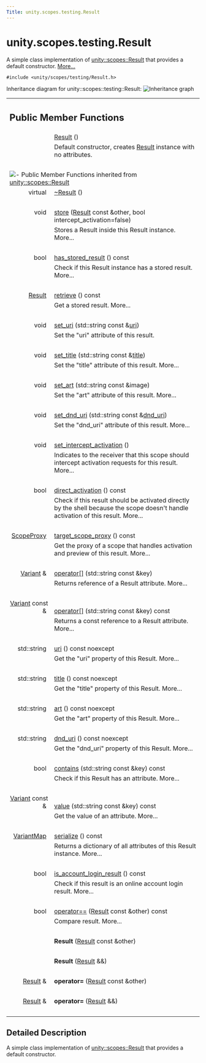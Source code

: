 ```yaml
---
Title: unity.scopes.testing.Result
---
```


# unity.scopes.testing.Result

<p>A simple class implementation of <a class="el" href="unity.scopes.Result.md" title="The attributes of a result returned by a Scope. ">unity::scopes::Result</a> that provides a default constructor.  
<a href="#details">More...</a></p>
<p><code>#include &lt;unity/scopes/testing/Result.h&gt;</code></p>
Inheritance diagram for unity::scopes::testing::Result:
<img src="https://developer.ubuntu.com/static/devportal_uploaded/d2200805-f550-40f1-b6db-4aa869180942-../unity.scopes.testing.Result/classunity_1_1scopes_1_1testing_1_1_result__inherit__graph.png" border="0" alt="Inheritance graph"/>
<table class="memberdecls">
<tr class="heading"><td colspan="2"><h2 class="groupheader">
Public Member Functions</h2></td></tr>
<tr class="memitem:a66e95120f4af1ab4eb0f6676080ba34f"><td class="memItemLeft" align="right" valign="top">
&#160;</td><td class="memItemRight" valign="bottom"><a class="el" href="#a66e95120f4af1ab4eb0f6676080ba34f">Result</a> ()</td></tr>
<tr class="memdesc:a66e95120f4af1ab4eb0f6676080ba34f"><td class="mdescLeft">&#160;</td><td class="mdescRight">Default constructor, creates <a class="el" href="index.html" title="A simple class implementation of unity::scopes::Result that provides a default constructor. ">Result</a> instance with no attributes. <br /></td></tr>
<tr class="separator:a66e95120f4af1ab4eb0f6676080ba34f"><td class="memSeparator" colspan="2">&#160;</td></tr>
<tr class="inherit_header pub_methods_classunity_1_1scopes_1_1_result"><td colspan="2" onclick="javascript:toggleInherit('pub_methods_classunity_1_1scopes_1_1_result')"><img src="https://developer.ubuntu.com/static/devportal_uploaded/5c964ab1-29e9-414d-8816-2d97d24ffec8-../unity.scopes.testing.Result/closed.png" alt="-"/>&#160;Public Member Functions inherited from <a class="el" href="unity.scopes.Result.md">unity::scopes::Result</a></td></tr>
<tr class="memitem:af50d9e95694cc46f4c76369e97aec927 inherit pub_methods_classunity_1_1scopes_1_1_result"><td class="memItemLeft" align="right" valign="top">virtual&#160;</td><td class="memItemRight" valign="bottom"><a class="el" href="unity.scopes.Result.md#af50d9e95694cc46f4c76369e97aec927">~Result</a> ()</td></tr>
<tr class="separator:af50d9e95694cc46f4c76369e97aec927 inherit pub_methods_classunity_1_1scopes_1_1_result"><td class="memSeparator" colspan="2">&#160;</td></tr>
<tr class="memitem:a744776333a9748ba41dace7c6943ca4d inherit pub_methods_classunity_1_1scopes_1_1_result"><td class="memItemLeft" align="right" valign="top">void&#160;</td><td class="memItemRight" valign="bottom"><a class="el" href="unity.scopes.Result.md#a744776333a9748ba41dace7c6943ca4d">store</a> (<a class="el" href="unity.scopes.Result.md">Result</a> const &amp;other, bool intercept_activation=false)</td></tr>
<tr class="memdesc:a744776333a9748ba41dace7c6943ca4d inherit pub_methods_classunity_1_1scopes_1_1_result"><td class="mdescLeft">&#160;</td><td class="mdescRight">Stores a Result inside this Result instance.  More...<br /></td></tr>
<tr class="separator:a744776333a9748ba41dace7c6943ca4d inherit pub_methods_classunity_1_1scopes_1_1_result"><td class="memSeparator" colspan="2">&#160;</td></tr>
<tr class="memitem:a8213bb7b0aedae09af8d621e1a7e136b inherit pub_methods_classunity_1_1scopes_1_1_result"><td class="memItemLeft" align="right" valign="top">bool&#160;</td><td class="memItemRight" valign="bottom"><a class="el" href="unity.scopes.Result.md#a8213bb7b0aedae09af8d621e1a7e136b">has_stored_result</a> () const </td></tr>
<tr class="memdesc:a8213bb7b0aedae09af8d621e1a7e136b inherit pub_methods_classunity_1_1scopes_1_1_result"><td class="mdescLeft">&#160;</td><td class="mdescRight">Check if this Result instance has a stored result.  More...<br /></td></tr>
<tr class="separator:a8213bb7b0aedae09af8d621e1a7e136b inherit pub_methods_classunity_1_1scopes_1_1_result"><td class="memSeparator" colspan="2">&#160;</td></tr>
<tr class="memitem:a99b158932252c709cb2d4861db566a0a inherit pub_methods_classunity_1_1scopes_1_1_result"><td class="memItemLeft" align="right" valign="top"><a class="el" href="unity.scopes.Result.md">Result</a>&#160;</td><td class="memItemRight" valign="bottom"><a class="el" href="unity.scopes.Result.md#a99b158932252c709cb2d4861db566a0a">retrieve</a> () const </td></tr>
<tr class="memdesc:a99b158932252c709cb2d4861db566a0a inherit pub_methods_classunity_1_1scopes_1_1_result"><td class="mdescLeft">&#160;</td><td class="mdescRight">Get a stored result.  More...<br /></td></tr>
<tr class="separator:a99b158932252c709cb2d4861db566a0a inherit pub_methods_classunity_1_1scopes_1_1_result"><td class="memSeparator" colspan="2">&#160;</td></tr>
<tr class="memitem:ad69c1e88a1245c4c1f13fcba333c8d7e inherit pub_methods_classunity_1_1scopes_1_1_result"><td class="memItemLeft" align="right" valign="top">
void&#160;</td><td class="memItemRight" valign="bottom"><a class="el" href="unity.scopes.Result.md#ad69c1e88a1245c4c1f13fcba333c8d7e">set_uri</a> (std::string const &amp;<a class="el" href="unity.scopes.Result.md#a5642d5984ba110c3b7d268cc2668f413">uri</a>)</td></tr>
<tr class="memdesc:ad69c1e88a1245c4c1f13fcba333c8d7e inherit pub_methods_classunity_1_1scopes_1_1_result"><td class="mdescLeft">&#160;</td><td class="mdescRight">Set the "uri" attribute of this result. <br /></td></tr>
<tr class="separator:ad69c1e88a1245c4c1f13fcba333c8d7e inherit pub_methods_classunity_1_1scopes_1_1_result"><td class="memSeparator" colspan="2">&#160;</td></tr>
<tr class="memitem:adf8cf3d863babb02107fb5ef35acc925 inherit pub_methods_classunity_1_1scopes_1_1_result"><td class="memItemLeft" align="right" valign="top">void&#160;</td><td class="memItemRight" valign="bottom"><a class="el" href="unity.scopes.Result.md#adf8cf3d863babb02107fb5ef35acc925">set_title</a> (std::string const &amp;<a class="el" href="unity.scopes.Result.md#a318887472ccc1034a64a3ec1d3b0d7d6">title</a>)</td></tr>
<tr class="memdesc:adf8cf3d863babb02107fb5ef35acc925 inherit pub_methods_classunity_1_1scopes_1_1_result"><td class="mdescLeft">&#160;</td><td class="mdescRight">Set the "title" attribute of this result.  More...<br /></td></tr>
<tr class="separator:adf8cf3d863babb02107fb5ef35acc925 inherit pub_methods_classunity_1_1scopes_1_1_result"><td class="memSeparator" colspan="2">&#160;</td></tr>
<tr class="memitem:a3f2e512b10dbf2ed867d260ec33a89a1 inherit pub_methods_classunity_1_1scopes_1_1_result"><td class="memItemLeft" align="right" valign="top">void&#160;</td><td class="memItemRight" valign="bottom"><a class="el" href="unity.scopes.Result.md#a3f2e512b10dbf2ed867d260ec33a89a1">set_art</a> (std::string const &amp;image)</td></tr>
<tr class="memdesc:a3f2e512b10dbf2ed867d260ec33a89a1 inherit pub_methods_classunity_1_1scopes_1_1_result"><td class="mdescLeft">&#160;</td><td class="mdescRight">Set the "art" attribute of this result.  More...<br /></td></tr>
<tr class="separator:a3f2e512b10dbf2ed867d260ec33a89a1 inherit pub_methods_classunity_1_1scopes_1_1_result"><td class="memSeparator" colspan="2">&#160;</td></tr>
<tr class="memitem:aaea2d65663a8553b90a87b5b92c47f8f inherit pub_methods_classunity_1_1scopes_1_1_result"><td class="memItemLeft" align="right" valign="top">void&#160;</td><td class="memItemRight" valign="bottom"><a class="el" href="unity.scopes.Result.md#aaea2d65663a8553b90a87b5b92c47f8f">set_dnd_uri</a> (std::string const &amp;<a class="el" href="unity.scopes.Result.md#af98171266eeac7360f1c1ef7b0f58958">dnd_uri</a>)</td></tr>
<tr class="memdesc:aaea2d65663a8553b90a87b5b92c47f8f inherit pub_methods_classunity_1_1scopes_1_1_result"><td class="mdescLeft">&#160;</td><td class="mdescRight">Set the "dnd_uri" attribute of this result.  More...<br /></td></tr>
<tr class="separator:aaea2d65663a8553b90a87b5b92c47f8f inherit pub_methods_classunity_1_1scopes_1_1_result"><td class="memSeparator" colspan="2">&#160;</td></tr>
<tr class="memitem:a5a132eb82702829e2fd026e088e4aa08 inherit pub_methods_classunity_1_1scopes_1_1_result"><td class="memItemLeft" align="right" valign="top">void&#160;</td><td class="memItemRight" valign="bottom"><a class="el" href="unity.scopes.Result.md#a5a132eb82702829e2fd026e088e4aa08">set_intercept_activation</a> ()</td></tr>
<tr class="memdesc:a5a132eb82702829e2fd026e088e4aa08 inherit pub_methods_classunity_1_1scopes_1_1_result"><td class="mdescLeft">&#160;</td><td class="mdescRight">Indicates to the receiver that this scope should intercept activation requests for this result.  More...<br /></td></tr>
<tr class="separator:a5a132eb82702829e2fd026e088e4aa08 inherit pub_methods_classunity_1_1scopes_1_1_result"><td class="memSeparator" colspan="2">&#160;</td></tr>
<tr class="memitem:ac3e57ec9bf9a3bc5a517f91ff9605f6b inherit pub_methods_classunity_1_1scopes_1_1_result"><td class="memItemLeft" align="right" valign="top">bool&#160;</td><td class="memItemRight" valign="bottom"><a class="el" href="unity.scopes.Result.md#ac3e57ec9bf9a3bc5a517f91ff9605f6b">direct_activation</a> () const </td></tr>
<tr class="memdesc:ac3e57ec9bf9a3bc5a517f91ff9605f6b inherit pub_methods_classunity_1_1scopes_1_1_result"><td class="mdescLeft">&#160;</td><td class="mdescRight">Check if this result should be activated directly by the shell because the scope doesn't handle activation of this result.  More...<br /></td></tr>
<tr class="separator:ac3e57ec9bf9a3bc5a517f91ff9605f6b inherit pub_methods_classunity_1_1scopes_1_1_result"><td class="memSeparator" colspan="2">&#160;</td></tr>
<tr class="memitem:a1a91e1cbb08e91366e92b7bcd76861d2 inherit pub_methods_classunity_1_1scopes_1_1_result"><td class="memItemLeft" align="right" valign="top"><a class="el" href="unity.scopes.md#a94db15da410f8419e4da711db842aaae">ScopeProxy</a>&#160;</td><td class="memItemRight" valign="bottom"><a class="el" href="unity.scopes.Result.md#a1a91e1cbb08e91366e92b7bcd76861d2">target_scope_proxy</a> () const </td></tr>
<tr class="memdesc:a1a91e1cbb08e91366e92b7bcd76861d2 inherit pub_methods_classunity_1_1scopes_1_1_result"><td class="mdescLeft">&#160;</td><td class="mdescRight">Get the proxy of a scope that handles activation and preview of this result.  More...<br /></td></tr>
<tr class="separator:a1a91e1cbb08e91366e92b7bcd76861d2 inherit pub_methods_classunity_1_1scopes_1_1_result"><td class="memSeparator" colspan="2">&#160;</td></tr>
<tr class="memitem:a157ebfcc5c28649af2761ef58f68de76 inherit pub_methods_classunity_1_1scopes_1_1_result"><td class="memItemLeft" align="right" valign="top"><a class="el" href="unity.scopes.Variant.md">Variant</a> &amp;&#160;</td><td class="memItemRight" valign="bottom"><a class="el" href="unity.scopes.Result.md#a157ebfcc5c28649af2761ef58f68de76">operator[]</a> (std::string const &amp;key)</td></tr>
<tr class="memdesc:a157ebfcc5c28649af2761ef58f68de76 inherit pub_methods_classunity_1_1scopes_1_1_result"><td class="mdescLeft">&#160;</td><td class="mdescRight">Returns reference of a Result attribute.  More...<br /></td></tr>
<tr class="separator:a157ebfcc5c28649af2761ef58f68de76 inherit pub_methods_classunity_1_1scopes_1_1_result"><td class="memSeparator" colspan="2">&#160;</td></tr>
<tr class="memitem:a4e0664aba7b2613883a24f98450b71c0 inherit pub_methods_classunity_1_1scopes_1_1_result"><td class="memItemLeft" align="right" valign="top"><a class="el" href="unity.scopes.Variant.md">Variant</a> const &amp;&#160;</td><td class="memItemRight" valign="bottom"><a class="el" href="unity.scopes.Result.md#a4e0664aba7b2613883a24f98450b71c0">operator[]</a> (std::string const &amp;key) const </td></tr>
<tr class="memdesc:a4e0664aba7b2613883a24f98450b71c0 inherit pub_methods_classunity_1_1scopes_1_1_result"><td class="mdescLeft">&#160;</td><td class="mdescRight">Returns a const reference to a Result attribute.  More...<br /></td></tr>
<tr class="separator:a4e0664aba7b2613883a24f98450b71c0 inherit pub_methods_classunity_1_1scopes_1_1_result"><td class="memSeparator" colspan="2">&#160;</td></tr>
<tr class="memitem:a5642d5984ba110c3b7d268cc2668f413 inherit pub_methods_classunity_1_1scopes_1_1_result"><td class="memItemLeft" align="right" valign="top">std::string&#160;</td><td class="memItemRight" valign="bottom"><a class="el" href="unity.scopes.Result.md#a5642d5984ba110c3b7d268cc2668f413">uri</a> () const noexcept</td></tr>
<tr class="memdesc:a5642d5984ba110c3b7d268cc2668f413 inherit pub_methods_classunity_1_1scopes_1_1_result"><td class="mdescLeft">&#160;</td><td class="mdescRight">Get the "uri" property of this Result.  More...<br /></td></tr>
<tr class="separator:a5642d5984ba110c3b7d268cc2668f413 inherit pub_methods_classunity_1_1scopes_1_1_result"><td class="memSeparator" colspan="2">&#160;</td></tr>
<tr class="memitem:a318887472ccc1034a64a3ec1d3b0d7d6 inherit pub_methods_classunity_1_1scopes_1_1_result"><td class="memItemLeft" align="right" valign="top">std::string&#160;</td><td class="memItemRight" valign="bottom"><a class="el" href="unity.scopes.Result.md#a318887472ccc1034a64a3ec1d3b0d7d6">title</a> () const noexcept</td></tr>
<tr class="memdesc:a318887472ccc1034a64a3ec1d3b0d7d6 inherit pub_methods_classunity_1_1scopes_1_1_result"><td class="mdescLeft">&#160;</td><td class="mdescRight">Get the "title" property of this Result.  More...<br /></td></tr>
<tr class="separator:a318887472ccc1034a64a3ec1d3b0d7d6 inherit pub_methods_classunity_1_1scopes_1_1_result"><td class="memSeparator" colspan="2">&#160;</td></tr>
<tr class="memitem:aeaeafd3fd83172104e501474191a6e4d inherit pub_methods_classunity_1_1scopes_1_1_result"><td class="memItemLeft" align="right" valign="top">std::string&#160;</td><td class="memItemRight" valign="bottom"><a class="el" href="unity.scopes.Result.md#aeaeafd3fd83172104e501474191a6e4d">art</a> () const noexcept</td></tr>
<tr class="memdesc:aeaeafd3fd83172104e501474191a6e4d inherit pub_methods_classunity_1_1scopes_1_1_result"><td class="mdescLeft">&#160;</td><td class="mdescRight">Get the "art" property of this Result.  More...<br /></td></tr>
<tr class="separator:aeaeafd3fd83172104e501474191a6e4d inherit pub_methods_classunity_1_1scopes_1_1_result"><td class="memSeparator" colspan="2">&#160;</td></tr>
<tr class="memitem:af98171266eeac7360f1c1ef7b0f58958 inherit pub_methods_classunity_1_1scopes_1_1_result"><td class="memItemLeft" align="right" valign="top">std::string&#160;</td><td class="memItemRight" valign="bottom"><a class="el" href="unity.scopes.Result.md#af98171266eeac7360f1c1ef7b0f58958">dnd_uri</a> () const noexcept</td></tr>
<tr class="memdesc:af98171266eeac7360f1c1ef7b0f58958 inherit pub_methods_classunity_1_1scopes_1_1_result"><td class="mdescLeft">&#160;</td><td class="mdescRight">Get the "dnd_uri" property of this Result.  More...<br /></td></tr>
<tr class="separator:af98171266eeac7360f1c1ef7b0f58958 inherit pub_methods_classunity_1_1scopes_1_1_result"><td class="memSeparator" colspan="2">&#160;</td></tr>
<tr class="memitem:a442b87e28f762addb0d81ccd03a11532 inherit pub_methods_classunity_1_1scopes_1_1_result"><td class="memItemLeft" align="right" valign="top">bool&#160;</td><td class="memItemRight" valign="bottom"><a class="el" href="unity.scopes.Result.md#a442b87e28f762addb0d81ccd03a11532">contains</a> (std::string const &amp;key) const </td></tr>
<tr class="memdesc:a442b87e28f762addb0d81ccd03a11532 inherit pub_methods_classunity_1_1scopes_1_1_result"><td class="mdescLeft">&#160;</td><td class="mdescRight">Check if this Result has an attribute.  More...<br /></td></tr>
<tr class="separator:a442b87e28f762addb0d81ccd03a11532 inherit pub_methods_classunity_1_1scopes_1_1_result"><td class="memSeparator" colspan="2">&#160;</td></tr>
<tr class="memitem:a490b5b5da2c3d7b122cfadae25cde3af inherit pub_methods_classunity_1_1scopes_1_1_result"><td class="memItemLeft" align="right" valign="top"><a class="el" href="unity.scopes.Variant.md">Variant</a> const &amp;&#160;</td><td class="memItemRight" valign="bottom"><a class="el" href="unity.scopes.Result.md#a490b5b5da2c3d7b122cfadae25cde3af">value</a> (std::string const &amp;key) const </td></tr>
<tr class="memdesc:a490b5b5da2c3d7b122cfadae25cde3af inherit pub_methods_classunity_1_1scopes_1_1_result"><td class="mdescLeft">&#160;</td><td class="mdescRight">Get the value of an attribute.  More...<br /></td></tr>
<tr class="separator:a490b5b5da2c3d7b122cfadae25cde3af inherit pub_methods_classunity_1_1scopes_1_1_result"><td class="memSeparator" colspan="2">&#160;</td></tr>
<tr class="memitem:acd3c05fe73b442facc1cb8d0fc0ffce2 inherit pub_methods_classunity_1_1scopes_1_1_result"><td class="memItemLeft" align="right" valign="top"><a class="el" href="unity.scopes.md#ad5d8ccfa11a327fca6f3e4cee11f4c10">VariantMap</a>&#160;</td><td class="memItemRight" valign="bottom"><a class="el" href="unity.scopes.Result.md#acd3c05fe73b442facc1cb8d0fc0ffce2">serialize</a> () const </td></tr>
<tr class="memdesc:acd3c05fe73b442facc1cb8d0fc0ffce2 inherit pub_methods_classunity_1_1scopes_1_1_result"><td class="mdescLeft">&#160;</td><td class="mdescRight">Returns a dictionary of all attributes of this Result instance.  More...<br /></td></tr>
<tr class="separator:acd3c05fe73b442facc1cb8d0fc0ffce2 inherit pub_methods_classunity_1_1scopes_1_1_result"><td class="memSeparator" colspan="2">&#160;</td></tr>
<tr class="memitem:a454b78b004b954575c159deda871dd97 inherit pub_methods_classunity_1_1scopes_1_1_result"><td class="memItemLeft" align="right" valign="top">bool&#160;</td><td class="memItemRight" valign="bottom"><a class="el" href="unity.scopes.Result.md#a454b78b004b954575c159deda871dd97">is_account_login_result</a> () const </td></tr>
<tr class="memdesc:a454b78b004b954575c159deda871dd97 inherit pub_methods_classunity_1_1scopes_1_1_result"><td class="mdescLeft">&#160;</td><td class="mdescRight">Check if this result is an online account login result.  More...<br /></td></tr>
<tr class="separator:a454b78b004b954575c159deda871dd97 inherit pub_methods_classunity_1_1scopes_1_1_result"><td class="memSeparator" colspan="2">&#160;</td></tr>
<tr class="memitem:aa60fe8b5e2b5959b5f6f3883e5f2facf inherit pub_methods_classunity_1_1scopes_1_1_result"><td class="memItemLeft" align="right" valign="top">bool&#160;</td><td class="memItemRight" valign="bottom"><a class="el" href="unity.scopes.Result.md#aa60fe8b5e2b5959b5f6f3883e5f2facf">operator==</a> (<a class="el" href="unity.scopes.Result.md">Result</a> const &amp;other) const </td></tr>
<tr class="memdesc:aa60fe8b5e2b5959b5f6f3883e5f2facf inherit pub_methods_classunity_1_1scopes_1_1_result"><td class="mdescLeft">&#160;</td><td class="mdescRight">Compare result.  More...<br /></td></tr>
<tr class="separator:aa60fe8b5e2b5959b5f6f3883e5f2facf inherit pub_methods_classunity_1_1scopes_1_1_result"><td class="memSeparator" colspan="2">&#160;</td></tr>
<tr class="memitem:a0e48c4b3cf193f94bd513b79d74a7f6c inherit pub_methods_classunity_1_1scopes_1_1_result"><td class="memItemLeft" align="right" valign="top">
&#160;</td><td class="memItemRight" valign="bottom"><b>Result</b> (<a class="el" href="unity.scopes.Result.md">Result</a> const &amp;other)</td></tr>
<tr class="separator:a0e48c4b3cf193f94bd513b79d74a7f6c inherit pub_methods_classunity_1_1scopes_1_1_result"><td class="memSeparator" colspan="2">&#160;</td></tr>
<tr class="memitem:a987b0f1e2013c15c8aa77385e6a7aca3 inherit pub_methods_classunity_1_1scopes_1_1_result"><td class="memItemLeft" align="right" valign="top">
&#160;</td><td class="memItemRight" valign="bottom"><b>Result</b> (<a class="el" href="unity.scopes.Result.md">Result</a> &amp;&amp;)</td></tr>
<tr class="separator:a987b0f1e2013c15c8aa77385e6a7aca3 inherit pub_methods_classunity_1_1scopes_1_1_result"><td class="memSeparator" colspan="2">&#160;</td></tr>
<tr class="memitem:a7d1c263180e854dcef81082158ddd72e inherit pub_methods_classunity_1_1scopes_1_1_result"><td class="memItemLeft" align="right" valign="top">
<a class="el" href="unity.scopes.Result.md">Result</a> &amp;&#160;</td><td class="memItemRight" valign="bottom"><b>operator=</b> (<a class="el" href="unity.scopes.Result.md">Result</a> const &amp;other)</td></tr>
<tr class="separator:a7d1c263180e854dcef81082158ddd72e inherit pub_methods_classunity_1_1scopes_1_1_result"><td class="memSeparator" colspan="2">&#160;</td></tr>
<tr class="memitem:a1333a50e7c1800fc15f15729a88eac09 inherit pub_methods_classunity_1_1scopes_1_1_result"><td class="memItemLeft" align="right" valign="top">
<a class="el" href="unity.scopes.Result.md">Result</a> &amp;&#160;</td><td class="memItemRight" valign="bottom"><b>operator=</b> (<a class="el" href="unity.scopes.Result.md">Result</a> &amp;&amp;)</td></tr>
<tr class="separator:a1333a50e7c1800fc15f15729a88eac09 inherit pub_methods_classunity_1_1scopes_1_1_result"><td class="memSeparator" colspan="2">&#160;</td></tr>
</table>
<a name="details" id="details"></a><h2 class="groupheader">Detailed Description</h2>
<p>A simple class implementation of <a class="el" href="unity.scopes.Result.md" title="The attributes of a result returned by a Scope. ">unity::scopes::Result</a> that provides a default constructor. </p>
